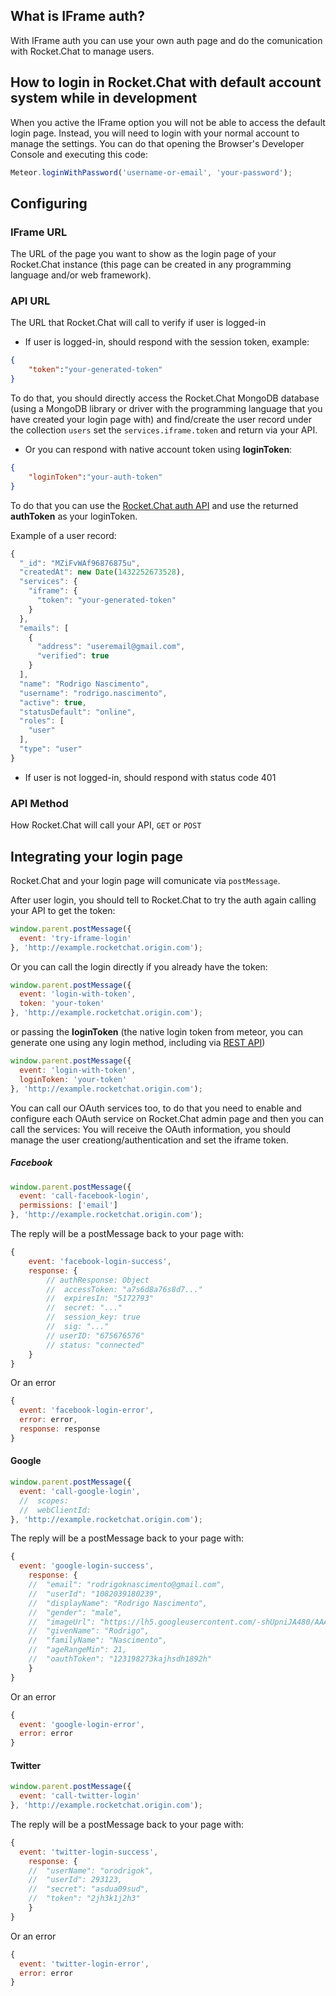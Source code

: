## What is IFrame auth?
With IFrame auth you can use your own auth page and do the comunication with Rocket.Chat to manage users.

## How to login in Rocket.Chat with default account system while in development
When you active the IFrame option you will not be able to access the default login page. Instead, you will need to login with your normal account to manage the settings.
You can do that opening the Browser's Developer Console and executing this code:

```javascript
Meteor.loginWithPassword('username-or-email', 'your-password');
```

## Configuring
### IFrame URL
The URL of the page you want to show as the login page of your Rocket.Chat instance  (this page can be created in any programming language and/or web framework).

### API URL
The URL that Rocket.Chat will call to verify if user is logged-in
* If user is logged-in, should respond with the session token, example:
```json
{
	"token":"your-generated-token"
}
```
To do that, you should directly access the Rocket.Chat MongoDB database (using a MongoDB library or driver with the programming language that you have created your login page with) and find/create the user record under the collection `users` set the `services.iframe.token` and return via your API.
* Or you can respond with native account token using **loginToken**:
```json
{
	"loginToken":"your-auth-token"
}
```
To do that you can use the [Rocket.Chat auth API](https://rocket.chat/docs/developer-guides/rest-api/#logon) and use the returned **authToken** as your loginToken.


Example of a user record:
```javascript
{
  "_id": "MZiFvWAf96876875u",
  "createdAt": new Date(1432252673528),
  "services": {
    "iframe": {
      "token": "your-generated-token"
    }
  },
  "emails": [
    {
      "address": "useremail@gmail.com",
      "verified": true
    }
  ],
  "name": "Rodrigo Nascimento",
  "username": "rodrigo.nascimento",
  "active": true,
  "statusDefault": "online",
  "roles": [
    "user"
  ],
  "type": "user"
}
```

* If user is not logged-in, should respond with status code 401

### API Method
How Rocket.Chat will call your API, `GET` or `POST`


## Integrating your login page
Rocket.Chat and your login page will comunicate via `postMessage`.

After user login, you should tell to Rocket.Chat to try the auth again calling your API to get the token:
```javascript
window.parent.postMessage({
  event: 'try-iframe-login'
}, 'http://example.rocketchat.origin.com');
```

Or you can call the login directly if you already have the token:
```javascript
window.parent.postMessage({
  event: 'login-with-token',
  token: 'your-token'
}, 'http://example.rocketchat.origin.com');
```
or passing the **loginToken** (the native login token from meteor, you can generate one using any login method, including via [REST API](https://rocket.chat/docs/developer-guides/rest-api/#logon))
```javascript
window.parent.postMessage({
  event: 'login-with-token',
  loginToken: 'your-token'
}, 'http://example.rocketchat.origin.com');
```

You can call our OAuth services too, to do that you need to enable and configure each OAuth service on Rocket.Chat admin page and then you can call the services:
You will receive the OAuth information, you should manage the user creationg/authentication and set the iframe token.

##### Facebook
```javascript
window.parent.postMessage({
  event: 'call-facebook-login',
  permissions: ['email']
}, 'http://example.rocketchat.origin.com');
```

The reply will be a postMessage back to your page with:
```javascript
{
	event: 'facebook-login-success',
	response: {
		// authResponse: Object
		// 	accessToken: "a7s6d8a76s8d7..."
		// 	expiresIn: "5172793"
		// 	secret: "..."
		// 	session_key: true
		// 	sig: "..."
		// userID: "675676576"
		// status: "connected"
	}
}
```

Or an error
```javascript
{
  event: 'facebook-login-error',
  error: error,
  response: response
}
```

#### Google
```javascript
window.parent.postMessage({
  event: 'call-google-login',
  //  scopes: 
  //  webClientId: 
}, 'http://example.rocketchat.origin.com');
```

The reply will be a postMessage back to your page with:
```javascript
{
  event: 'google-login-success',
	response: {
  	// 	"email": "rodrigoknascimento@gmail.com",
  	// 	"userId": "1082039180239",
  	// 	"displayName": "Rodrigo Nascimento",
  	// 	"gender": "male",
  	// 	"imageUrl": "https://lh5.googleusercontent.com/-shUpniJA480/AAAAAAAAAAI/AAAAAAAAAqY/_B8oyS8yBw0/photo.jpg?sz=50",
  	// 	"givenName": "Rodrigo",
  	// 	"familyName": "Nascimento",
  	// 	"ageRangeMin": 21,
  	// 	"oauthToken": "123198273kajhsdh1892h"
	}
}
```

Or an error
```javascript
{
  event: 'google-login-error',
  error: error
}
```

#### Twitter
```javascript
window.parent.postMessage({
  event: 'call-twitter-login'
}, 'http://example.rocketchat.origin.com');
```

The reply will be a postMessage back to your page with:
```javascript
{
  event: 'twitter-login-success',
	response: {
  	// 	"userName": "orodrigok",
  	// 	"userId": 293123,
  	// 	"secret": "asdua09sud",
  	// 	"token": "2jh3k1j2h3"
	}
}
```

Or an error
```javascript
{
  event: 'twitter-login-error',
  error: error
}
```
